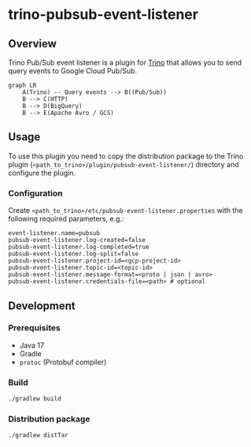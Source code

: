 # trino-pubsub-event-listener

## Overview

Trino Pub/Sub event listener is a plugin for [Trino](https://trino.io/) that allows you to send query events to Google Cloud Pub/Sub.

``` mermaid
graph LR
    A(Trino) -- Query events --> B((Pub/Sub))
    B --> C(HTTP)
    B --> D(BigQuery)
    B --> E(Apache Avro / GCS)
```


## Usage

To use this plugin you need to copy the distribution package to the Trino plugin (`<path_to_trino>/plugin/pubsub-event-listener/`) directory and configure the plugin.

### Configuration

Create `<path_to_trino>/etc/pubsub-event-listener.properties` with the following required parameters, e.g.:

```properties
event-listener.name=pubsub
pubsub-event-listener.log-created=false
pubsub-event-listener.log-completed=true
pubsub-event-listener.log-split=false
pubsub-event-listener.project-id=<gcp-project-id>
pubsub-event-listener.topic-id=<topic-id>
pubsub-event-listener.message-format=<proto | json | avro>
pubsub-event-listener.credentials-file=<path> # optional
```

## Development

### Prerequisites

- Java 17
- Gradle
- `protoc` (Protobuf compiler)

### Build

```bash
./gradlew build
```

### Distribution package

```bash
./gradlew distTar
```
